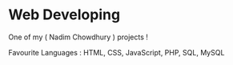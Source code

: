 # Web Developing
One of my ( Nadim Chowdhury ) projects !

Favourite Languages : 
HTML, CSS, JavaScript, PHP, SQL, MySQL
